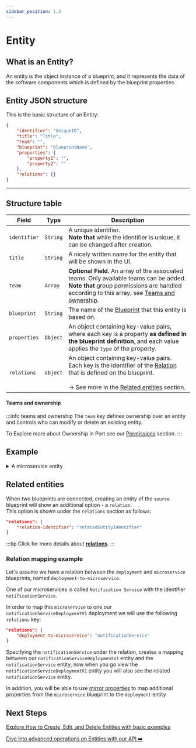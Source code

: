 ```yaml
---
sidebar_position: 1.3
---
```


# Entity

## What is an Entity?

An entity is the object instance of a blueprint, and it represents the data of the software components which is defined by the blueprint properties.

## Entity JSON structure

This is the basic structure of an Entity:

```json showLineNumbers
{
    "identifier": "UniqueID",
    "title": "Title",
    "team": "",
    "blueprint": "blueprintName",
    "properties": {
        "property1": "",
        "property2": ""
    },
    "relations": {}
}
```
---
## Structure table
| Field | Type | Description | 
| ----------- | ----------- | ----------- | 
| `identifier` | `String` | A unique identifier. <br /> **Note that** while the identifier is unique, it can be changed after creation. |
| `title` | `String` | A nicely written name for the entity that will be shown in the UI. |
| `team` | `Array` | **Optional Field.** An array of the associated teams. Only available teams can be added. <br /> **Note that** group permissions are handled according to this array, see [Teams and ownership](#teams-and-ownership). |
| `blueprint` | `String` | The name of the [Blueprint](./blueprint) that this entity is based on. | 
| `properties` | `Object` | An object containing key-value pairs, where each key is a property **as defined in the blueprint definition**, and each value applies the `type` of the property. | 
| `relations` | `object` | An object containing key-value pairs.<br /> Each key is the identifier of the [Relation](relations) that is defined on the blueprint.<br /><br />-> See more in the [Related entities](#related-entities) section. |

#### Teams and ownership
:::info teams and ownership
The `team` key defines ownership over an entity and controls who can modify or delete an existing entity.

To Explore more about Ownership in Port see our [Permissions](../../welcome) section.
:::

## Example

<details>
<summary> A microservice entity </summary>
In this example, you can see how a `microservice` entity is defined.

#### Microservice entity

```json
{
    "identifier": "my-service",
    "title": "My Service",
    "team": "Infra",
    "blueprint": "microservice",
    "properties": {
        "repo-link": "https://github.com/port-labs/my-service",
        "health-status": "Ready"
    },
    "relations": {}
}
```
:::note 
Notice that this entity is based on the following blueprint definition, where the `repo-link` is mandatory.
```json showLineNumbers
{
    "identifier": "microservice",
    "title": "microservice",
    "icon": "Microservice",
    "dataSource": "Port",
    "formulaProperties": {},
    "schema": {
        "properties": {
            "repo-link": {
                "type": "string",
                "format": "url"
                "title": "Repo URL"
            },
            "health-status": {
                "type": "string",
                "enum": [
                        "Ready",
                        "Down"
                ],
                "title": "Service Health Status"
            }
        },
        "required": [
            "repo-link"
        ]
    }
}
```
:::
</details>

## Related entities

When two blueprints are connected, creating an entity of the `source` blueprint will show an additional option - a `relation`.  
This option is shown under the `relations` section as follows:

```json showLineNumbers
"relations": {
    "relation-identifier": "relatedEntityIdentifier"
}
```

:::tip
Click for more details about [**relations**](./relation).
:::

### Relation mapping example

Let's assume we have a relation between the `deployment` and `microservice` blueprints, named `deployment-to-microservice`.

One of our microservices is called `Notification Service` with the identifier `notificationService`.

In order to map this `microservice` to one our `notificationServiceDeploymentV1` deployment we will use the following `relations` key:

```json showLineNumbers
"relations": {
    "deployment-to-microservice": "notificationService"
}
```

Specifying the `notificationService` under the relation, creates a mapping between our `notificationServiceDeploymentV1` entity and the `notificationService` entity, now when you go view the `notificationServiceDeploymentV1` entity you will also see the related `notificationService` entity.

In addition, you will be able to use [mirror properties](./mirror-properties) to map additional properties from the `microservice` blueprint to the `deployment` entity

## Next Steps

[Explore How to Create, Edit, and Delete Entities with basic examples](../../tutorials/entity-basics.md)

[Dive into advanced operations on Entities with our API ➡️ ](../../api-reference)
